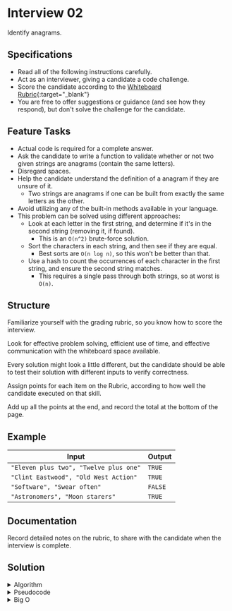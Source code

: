 # Interview 02

Identify anagrams.

## Specifications

- Read all of the following instructions carefully.
- Act as an interviewer, giving a candidate a code challenge.
- Score the candidate according to the [Whiteboard Rubric](https://docs.google.com/spreadsheets/d/1scthkmARfzAFZrSYAp6LA2coOaoWUWbSzMbtIU4jcHw){:target="_blank"}
- You are free to offer suggestions or guidance (and see how they respond), but don't solve the challenge for the candidate.

## Feature Tasks

- Actual code is required for a complete answer.
- Ask the candidate to write a function to validate whether or not two given strings are anagrams (contain the same letters).
- Disregard spaces.
- Help the candidate understand the definition of a anagram if they are unsure of it.
  - Two strings are anagrams if one can be built from exactly the same letters as the other.
- Avoid utilizing any of the built-in methods available in your language.
- This problem can be solved using different approaches:
  - Look at each letter in the first string, and determine if it's in the second string (removing it, if found).
    - This is an `O(n^2)` brute-force solution.
  - Sort the characters in each string, and then see if they are equal.
    - Best sorts are `O(n log n)`, so this won't be better than that.
  - Use a hash to count the occurrences of each character in the first string, and ensure the second string matches.
    - This requires a single pass through both strings, so at worst is `O(n)`.

## Structure

Familiarize yourself with the grading rubric, so you know how to score the interview.

Look for effective problem solving, efficient use of time, and effective communication with the whiteboard space available.

Every solution might look a little different, but the candidate should be able to test their solution with different inputs to verify correctness.

Assign points for each item on the Rubric, according to how well the candidate executed on that skill.

Add up all the points at the end, and record the total at the bottom of the page.

## Example

| Input | Output |
|-----|----|
| `"Eleven plus two", "Twelve plus one"` | `TRUE` |
| `"Clint Eastwood", "Old West Action"` | `TRUE` |
| `"Software", "Swear often"` | `FALSE` |
| `"Astronomers", "Moon starers"` | `TRUE` |

## Documentation

Record detailed notes on the rubric, to share with the candidate when the interview is complete.

## Solution

<details>
  <summary>Algorithm</summary>
  First, check to make sure that both strings are the same length.  Also remove spaces and normalize inputs when possible.  Create a hash table / set to store all occurrences of characters found in the first string.  Iterate through the string and create a key for each character.  Iterate through the second string and check if we generated a hash for every character in the second input string.  If we find a character that isn't in our hashing structure, our function returns false.  If we make it all the way through our second string confirming every character we can return true.
</details>
<details>
  <summary>Pseudocode</summary>
  <pre><code>algorithm IS_ANAGRAM:
  declare string STRING_1 <- first input string
  declare string STRING_2 <- second input string
  declare hashset CHARS <- new hashset for storing string characters
  if STRING_1 and STRING_2 do not have the same length, return false
  for every CHARACTER in STRING_1:
    add CHARACTER to CHARS
  for every CHARACTER in STRING_2:
    check if CHARS has CHARACTER:
      if so continue
      if not return false
  return true if we finish reading characters in STRING_2</code></pre>
  </details>
<details>
  <summary>Big O</summary>
  This particular solution has a time complexity and space complexity of 0(n).  It needs to read all characters in the first string, and at worst all characters in the second string.  Since we are also storing all characters from the first string in a hashset or hashtable, our function at worst requires storage space of 0(n) as well.
</details>
